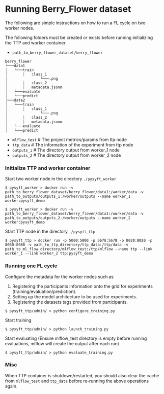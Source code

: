 # Running Berry_Flower dataset

The following are simple instructions on how to run a FL cycle on two worker nodes.

The following folders must be created or exists before running initializing the TTP and worker container
- `path_to_berry_flower_dataset/berry_flower`
```
berry_flower
└───data1
│   └───train
│       │   class_1
|               └───.png
│       │   class_2
│       |   metadata.jsonn
│   └───evaluate
│   └───predict
│───data2
│   └───train
│       │   class_1
|               └───.png
│       │   class_2
│       |   metadata.jsonn
│   └───evaluate
│   └───predict
```
- `mlflow_test` # The project metrics/params from ttp node
- `ttp_data` # The information of the experiment from ttp node
- `outputs_1` # The directory output from worker_1 node
- `outputs_2` # The directory output from worker_2 node

### Initialize TTP and worker container
Start two worker node in the directory `./pysyft_worker`
```
$ pysyft_worker > docker run -v path_to_berry_flower_dataset/berry_flower/data1:/worker/data -v path_to_outputs/outputs_1:/worker/outputs --name worker_1 worker:pysyft_demo

$ pysyft_worker > docker run -v path_to_berry_flower_dataset/berry_flower/data1:/worker/data -v path_to_outputs/outputs_2:/worker/outputs --name worker_2 worker:pysyft_demo
```

Start TTP node in the directory `./pysyft_ttp`
```
$ pysyft_ttp > docker run -p 5000:5000 -p 5678:5678 -p 8020:8020 -p 8080:8080 -v path_to_ttp_directory/ttp_data:/ttp/data -v path_to_ml_flow_directory/mlflow_test:/ttp/mlflow --name ttp --link worker_1 --link worker_2 ttp:pysyft_demo
```

### Running one FL cycle
Configure the metadata for the worker nodes such as 
1. Registering the participants information onto the grid for experiments (training/evaluation/prediction).
2. Setting up the model architecture to be used for experiments.
3. Registering the datasets tags provided from participants.
```
$ pysyft_ttp/admin/ > python configure_training.py
```

Start training
```
$ pysyft_ttp/admin/ > python launch_training.py
```

Start evaluating (Ensure mlflow_test directory is empty before running evaluations, mlflow will create the output after each run)
```
$ pysyft_ttp/admin/ > python evaluate_training.py
```

### Misc
When TTP container is shutdown/restarted, you should also clear the cache from `mlflow_test` and `ttp_data` before re-running the above operations again.
